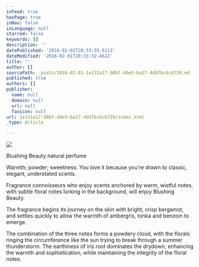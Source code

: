 ```yaml
---
inFeed: true
hasPage: true
inNav: false
inLanguage: null
starred: false
keywords: []
description: ''
datePublished: '2016-02-01T20:33:35.611Z'
dateModified: '2016-02-01T20:33:32.462Z'
title: ''
author: []
sourcePath: _posts/2016-02-01-1e131a17-98bf-40e5-ba27-4d47bc6c6759.md
published: true
authors: []
publisher:
  name: null
  domain: null
  url: null
  favicon: null
url: 1e131a17-98bf-40e5-ba27-4d47bc6c6759/index.html
_type: Article

---
```

![](https://the-grid-user-content.s3-us-west-2.amazonaws.com/4fcb4d49-8b0f-414b-8b63-9a37a8140d78.jpg)

Blushing Beauty natural perfume

Warmth; powder; sweetness. You love it because you're drawn to classic, elegant, understated scents.
  
Fragrance connoisseurs who enjoy scents anchored by warm, wistful notes,
with subtle floral notes lurking in the background, will enjoy Blushing
Beauty.
  
The fragrance begins its journey on the skin with bright, crisp 
bergamot, and settles quickly to allow the warmth of ambergris, tonka 
and benzoin to emerge.
  
The combination of the three notes forms a powdery cloud, with the 
florals ringing the circumference like the sun trying to break through a
summer thunderstorm. The earthiness of iris root dominates the drydown,
enhancing the warmth and sophistication, while maintaining the 
integrity of the floral notes.